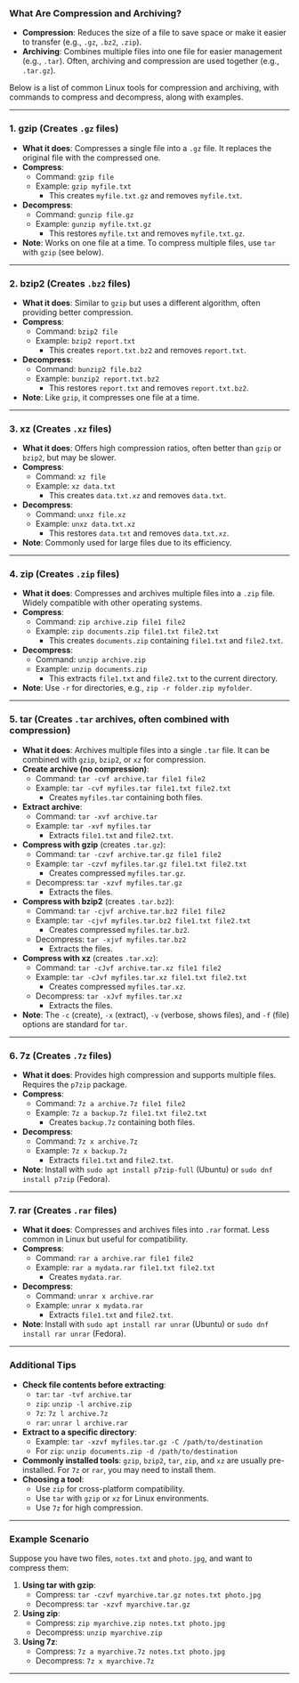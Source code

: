 

### What Are Compression and Archiving?
- **Compression**: Reduces the size of a file to save space or make it easier to transfer (e.g., `.gz`, `.bz2`, `.zip`).
- **Archiving**: Combines multiple files into one file for easier management (e.g., `.tar`). Often, archiving and compression are used together (e.g., `.tar.gz`).

Below is a list of common Linux tools for compression and archiving, with commands to compress and decompress, along with examples.

---

### 1. **gzip** (Creates `.gz` files)
- **What it does**: Compresses a single file into a `.gz` file. It replaces the original file with the compressed one.
- **Compress**:
  - Command: `gzip file`
  - Example: `gzip myfile.txt`
    - This creates `myfile.txt.gz` and removes `myfile.txt`.
- **Decompress**:
  - Command: `gunzip file.gz`
  - Example: `gunzip myfile.txt.gz`
    - This restores `myfile.txt` and removes `myfile.txt.gz`.
- **Note**: Works on one file at a time. To compress multiple files, use `tar` with `gzip` (see below).

---

### 2. **bzip2** (Creates `.bz2` files)
- **What it does**: Similar to `gzip` but uses a different algorithm, often providing better compression.
- **Compress**:
  - Command: `bzip2 file`
  - Example: `bzip2 report.txt`
    - This creates `report.txt.bz2` and removes `report.txt`.
- **Decompress**:
  - Command: `bunzip2 file.bz2`
  - Example: `bunzip2 report.txt.bz2`
    - This restores `report.txt` and removes `report.txt.bz2`.
- **Note**: Like `gzip`, it compresses one file at a time.

---

### 3. **xz** (Creates `.xz` files)
- **What it does**: Offers high compression ratios, often better than `gzip` or `bzip2`, but may be slower.
- **Compress**:
  - Command: `xz file`
  - Example: `xz data.txt`
    - This creates `data.txt.xz` and removes `data.txt`.
- **Decompress**:
  - Command: `unxz file.xz`
  - Example: `unxz data.txt.xz`
    - This restores `data.txt` and removes `data.txt.xz`.
- **Note**: Commonly used for large files due to its efficiency.

---

### 4. **zip** (Creates `.zip` files)
- **What it does**: Compresses and archives multiple files into a `.zip` file. Widely compatible with other operating systems.
- **Compress**:
  - Command: `zip archive.zip file1 file2`
  - Example: `zip documents.zip file1.txt file2.txt`
    - This creates `documents.zip` containing `file1.txt` and `file2.txt`.
- **Decompress**:
  - Command: `unzip archive.zip`
  - Example: `unzip documents.zip`
    - This extracts `file1.txt` and `file2.txt` to the current directory.
- **Note**: Use `-r` for directories, e.g., `zip -r folder.zip myfolder`.

---

### 5. **tar** (Creates `.tar` archives, often combined with compression)
- **What it does**: Archives multiple files into a single `.tar` file. It can be combined with `gzip`, `bzip2`, or `xz` for compression.
- **Create archive (no compression)**:
  - Command: `tar -cvf archive.tar file1 file2`
  - Example: `tar -cvf myfiles.tar file1.txt file2.txt`
    - Creates `myfiles.tar` containing both files.
- **Extract archive**:
  - Command: `tar -xvf archive.tar`
  - Example: `tar -xvf myfiles.tar`
    - Extracts `file1.txt` and `file2.txt`.
- **Compress with gzip** (creates `.tar.gz`):
  - Command: `tar -czvf archive.tar.gz file1 file2`
  - Example: `tar -czvf myfiles.tar.gz file1.txt file2.txt`
    - Creates compressed `myfiles.tar.gz`.
  - Decompress: `tar -xzvf myfiles.tar.gz`
    - Extracts the files.
- **Compress with bzip2** (creates `.tar.bz2`):
  - Command: `tar -cjvf archive.tar.bz2 file1 file2`
  - Example: `tar -cjvf myfiles.tar.bz2 file1.txt file2.txt`
    - Creates compressed `myfiles.tar.bz2`.
  - Decompress: `tar -xjvf myfiles.tar.bz2`
    - Extracts the files.
- **Compress with xz** (creates `.tar.xz`):
  - Command: `tar -cJvf archive.tar.xz file1 file2`
  - Example: `tar -cJvf myfiles.tar.xz file1.txt file2.txt`
    - Creates compressed `myfiles.tar.xz`.
  - Decompress: `tar -xJvf myfiles.tar.xz`
    - Extracts the files.
- **Note**: The `-c` (create), `-x` (extract), `-v` (verbose, shows files), and `-f` (file) options are standard for `tar`.

---

### 6. **7z** (Creates `.7z` files)
- **What it does**: Provides high compression and supports multiple files. Requires the `p7zip` package.
- **Compress**:
  - Command: `7z a archive.7z file1 file2`
  - Example: `7z a backup.7z file1.txt file2.txt`
    - Creates `backup.7z` containing both files.
- **Decompress**:
  - Command: `7z x archive.7z`
  - Example: `7z x backup.7z`
    - Extracts `file1.txt` and `file2.txt`.
- **Note**: Install with `sudo apt install p7zip-full` (Ubuntu) or `sudo dnf install p7zip` (Fedora).

---

### 7. **rar** (Creates `.rar` files)
- **What it does**: Compresses and archives files into `.rar` format. Less common in Linux but useful for compatibility.
- **Compress**:
  - Command: `rar a archive.rar file1 file2`
  - Example: `rar a mydata.rar file1.txt file2.txt`
    - Creates `mydata.rar`.
- **Decompress**:
  - Command: `unrar x archive.rar`
  - Example: `unrar x mydata.rar`
    - Extracts `file1.txt` and `file2.txt`.
- **Note**: Install with `sudo apt install rar unrar` (Ubuntu) or `sudo dnf install rar unrar` (Fedora).

---

### Additional Tips
- **Check file contents before extracting**:
  - `tar`: `tar -tvf archive.tar`
  - `zip`: `unzip -l archive.zip`
  - `7z`: `7z l archive.7z`
  - `rar`: `unrar l archive.rar`
- **Extract to a specific directory**:
  - Example: `tar -xzvf myfiles.tar.gz -C /path/to/destination`
  - For `zip`: `unzip documents.zip -d /path/to/destination`
- **Commonly installed tools**: `gzip`, `bzip2`, `tar`, `zip`, and `xz` are usually pre-installed. For `7z` or `rar`, you may need to install them.
- **Choosing a tool**:
  - Use `zip` for cross-platform compatibility.
  - Use `tar` with `gzip` or `xz` for Linux environments.
  - Use `7z` for high compression.

---

### Example Scenario
Suppose you have two files, `notes.txt` and `photo.jpg`, and want to compress them:
1. **Using tar with gzip**:
   - Compress: `tar -czvf myarchive.tar.gz notes.txt photo.jpg`
   - Decompress: `tar -xzvf myarchive.tar.gz`
2. **Using zip**:
   - Compress: `zip myarchive.zip notes.txt photo.jpg`
   - Decompress: `unzip myarchive.zip`
3. **Using 7z**:
   - Compress: `7z a myarchive.7z notes.txt photo.jpg`
   - Decompress: `7z x myarchive.7z`

---
